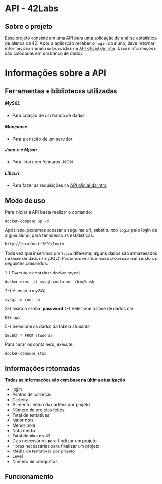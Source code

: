 # API - 42Labs

## **Sobre o projeto**
Esse projeto consiste em uma API para uma aplicação de análise estátistica de alunos da 42. 
Após a aplicação receber o `login` do aluno, deve retornar informações e análises buscadas na [API oficial da Intra](https://api.intra.42.fr/). Essas informações são colocadas em um banco de dados.

# **Informações sobre a API**

## **Ferramentas e bibliotecas utilizadas**

##### MySQL
- Para criação de um banco de dados
##### Mongoose
- Para a criação de um servidor
##### Json-c e Mjson
- Para lidar com formatos JSON
##### Libcurl
- Para fazer as requisições na [API oficial da Intra](https://api.intra.42.fr)

## **Modo de uso**
Para iniciar a API basta realizar o comando:

```
docker-compose up -d
```

Após isso, podemos acessar a seguinte url, substituindo `login` pelo login de algum aluno, para ter acesso às estatísticas:
```
http://localhost:3000/login
```

Toda vez que inserimos um `login` diferente, alguns dados são armazenados na base de dados (mySQL). Podemos verificar esse processo realizando os seguintes comandos:

1-) Execute o container docker mysql
```
docker exec -it mysql_container /bin/bash
```
2-) Acesse o mySQL
```
mysql -u root -p
```
3-) Insira a senha: **password**
4-) Selecione a base de dados *api*
```
USE api
```
5-) Selecione os dados da tabela *students*
```
SELECT * FROM students
```
Para parar os containers, execute:
```
docker-compose stop
```

## **Informações retornadas**
**Todas as informações são com base na última atualização**
- login
- Pontos de correção
- Carteira
- Aumento médio da carteira por projeto
- Número de projetos feitos
- Total de tentativas
- Maior nota
- Menor nota
- Nota média
- Total de dias na 42
- Dias necessários para finalizar um projeto
- Horas necessárias para finalizar um projeto
- Média de tentativas por projeto
- Level
- Número de conquistas

## **Funcionamento**